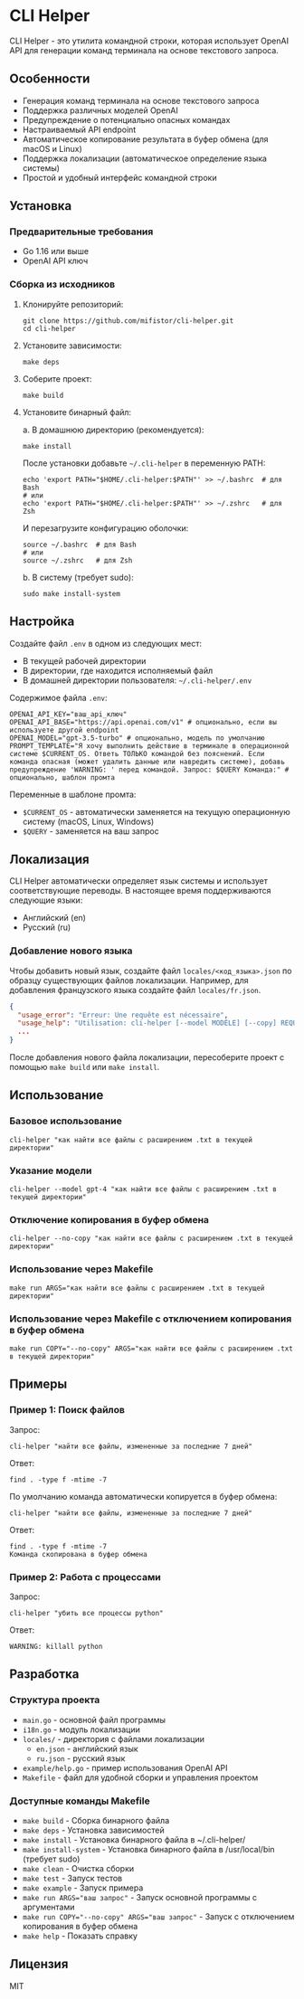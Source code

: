 # CLI Helper

CLI Helper - это утилита командной строки, которая использует OpenAI API для генерации команд терминала на основе текстового запроса.

## Особенности

- Генерация команд терминала на основе текстового запроса
- Поддержка различных моделей OpenAI
- Предупреждение о потенциально опасных командах
- Настраиваемый API endpoint
- Автоматическое копирование результата в буфер обмена (для macOS и Linux)
- Поддержка локализации (автоматическое определение языка системы)
- Простой и удобный интерфейс командной строки

## Установка

### Предварительные требования

- Go 1.16 или выше
- OpenAI API ключ

### Сборка из исходников

1. Клонируйте репозиторий:
   ```
   git clone https://github.com/mifistor/cli-helper.git
   cd cli-helper
   ```

2. Установите зависимости:
   ```
   make deps
   ```

3. Соберите проект:
   ```
   make build
   ```

4. Установите бинарный файл:

   a. В домашнюю директорию (рекомендуется):
   ```
   make install
   ```
   После установки добавьте `~/.cli-helper` в переменную PATH:
   ```
   echo 'export PATH="$HOME/.cli-helper:$PATH"' >> ~/.bashrc  # для Bash
   # или
   echo 'export PATH="$HOME/.cli-helper:$PATH"' >> ~/.zshrc   # для Zsh
   ```
   И перезагрузите конфигурацию оболочки:
   ```
   source ~/.bashrc  # для Bash
   # или
   source ~/.zshrc   # для Zsh
   ```

   b. В систему (требует sudo):
   ```
   sudo make install-system
   ```

## Настройка

Создайте файл `.env` в одном из следующих мест:

- В текущей рабочей директории
- В директории, где находится исполняемый файл
- В домашней директории пользователя: `~/.cli-helper/.env`

Содержимое файла `.env`:

```
OPENAI_API_KEY="ваш_api_ключ"
OPENAI_API_BASE="https://api.openai.com/v1" # опционально, если вы используете другой endpoint
OPENAI_MODEL="gpt-3.5-turbo" # опционально, модель по умолчанию
PROMPT_TEMPLATE="Я хочу выполнить действие в терминале в операционной системе $CURRENT_OS. Ответь ТОЛЬКО командой без пояснений. Если команда опасная (может удалить данные или навредить системе), добавь предупреждение 'WARNING: ' перед командой. Запрос: $QUERY Команда:" # опционально, шаблон промта
```

Переменные в шаблоне промта:
- `$CURRENT_OS` - автоматически заменяется на текущую операционную систему (macOS, Linux, Windows)
- `$QUERY` - заменяется на ваш запрос

## Локализация

CLI Helper автоматически определяет язык системы и использует соответствующие переводы. В настоящее время поддерживаются следующие языки:

- Английский (en)
- Русский (ru)

### Добавление нового языка

Чтобы добавить новый язык, создайте файл `locales/<код_языка>.json` по образцу существующих файлов локализации. Например, для добавления французского языка создайте файл `locales/fr.json`.

```json
{
  "usage_error": "Erreur: Une requête est nécessaire",
  "usage_help": "Utilisation: cli-helper [--model MODÈLE] [--copy] REQUÊTE",
  ...
}
```

После добавления нового файла локализации, пересоберите проект с помощью `make build` или `make install`.

## Использование

### Базовое использование

```
cli-helper "как найти все файлы с расширением .txt в текущей директории"
```

### Указание модели

```
cli-helper --model gpt-4 "как найти все файлы с расширением .txt в текущей директории"
```

### Отключение копирования в буфер обмена

```
cli-helper --no-copy "как найти все файлы с расширением .txt в текущей директории"
```

### Использование через Makefile

```
make run ARGS="как найти все файлы с расширением .txt в текущей директории"
```

### Использование через Makefile с отключением копирования в буфер обмена

```
make run COPY="--no-copy" ARGS="как найти все файлы с расширением .txt в текущей директории"
```

## Примеры

### Пример 1: Поиск файлов

Запрос:
```
cli-helper "найти все файлы, измененные за последние 7 дней"
```

Ответ:
```
find . -type f -mtime -7
```

По умолчанию команда автоматически копируется в буфер обмена:
```
cli-helper "найти все файлы, измененные за последние 7 дней"
```

Ответ:
```
find . -type f -mtime -7
Команда скопирована в буфер обмена
```

### Пример 2: Работа с процессами

Запрос:
```
cli-helper "убить все процессы python"
```

Ответ:
```
WARNING: killall python
```

## Разработка

### Структура проекта

- `main.go` - основной файл программы
- `i18n.go` - модуль локализации
- `locales/` - директория с файлами локализации
  - `en.json` - английский язык
  - `ru.json` - русский язык
- `example/help.go` - пример использования OpenAI API
- `Makefile` - файл для удобной сборки и управления проектом

### Доступные команды Makefile

- `make build` - Сборка бинарного файла
- `make deps` - Установка зависимостей
- `make install` - Установка бинарного файла в ~/.cli-helper/
- `make install-system` - Установка бинарного файла в /usr/local/bin (требует sudo)
- `make clean` - Очистка сборки
- `make test` - Запуск тестов
- `make example` - Запуск примера
- `make run ARGS="ваш запрос"` - Запуск основной программы с аргументами
- `make run COPY="--no-copy" ARGS="ваш запрос"` - Запуск с отключением копирования в буфер обмена
- `make help` - Показать справку

## Лицензия

MIT
